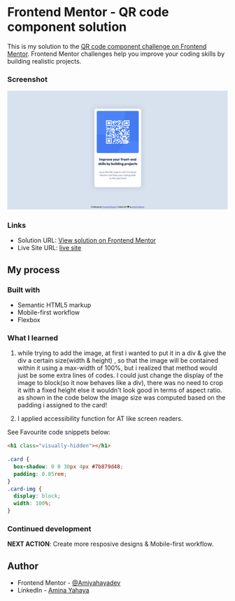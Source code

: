 # Frontend Mentor - QR code component solution

This is my solution to the [QR code component challenge on Frontend Mentor](https://www.frontendmentor.io/challenges/qr-code-component-iux_sIO_H). Frontend Mentor challenges help you improve your coding skills by building realistic projects.

### Screenshot

![](images/Screenshot-qr.png)

### Links

- Solution URL: [View solution on Frontend Mentor](https://www.frontendmentor.io/solutions/minimalist-css-card-with-flexbox-fm8WmY3TOT
)
- Live Site URL: [live site](https://amis-qrcode-desgin.netlify.app/)

## My process

### Built with

- Semantic HTML5 markup
- Mobile-first workflow
- Flexbox

### What I learned

1. while trying to add the image, at first i wanted to put it in a div & give the div a certain size(width & height) , so that the image will be contained within it using a max-width of 100%, but i realized that method would just be some extra lines of codes. I could just change the display of the image to block(so it now behaves like a div), there was no need to crop it with a fixed height else it wouldn't look good in terms of aspect ratio. as shown in the code below the image size was computed based on the padding i assigned to the card!

2. I applied accessibility function for AT like screen readers.

See Favourite code snippets below:

```html
<h1 class="visually-hidden"></h1>
```

```css
.card {
  box-shadow: 0 0 30px 4px #7b879d48;
  padding: 0.85rem;
}
.card-img {
  display: block;
  width: 100%;
}
```

### Continued development

**NEXT ACTION**: Create more resposive designs & Mobile-first workflow.

## Author

- Frontend Mentor - [@Amiyahayadev](https://www.frontendmentor.io/profile/Amiyahayadev)
- LinkedIn - [Amina Yahaya](https://www.linkedin.com/mwlite/in/yaminajrfrontend020297)
